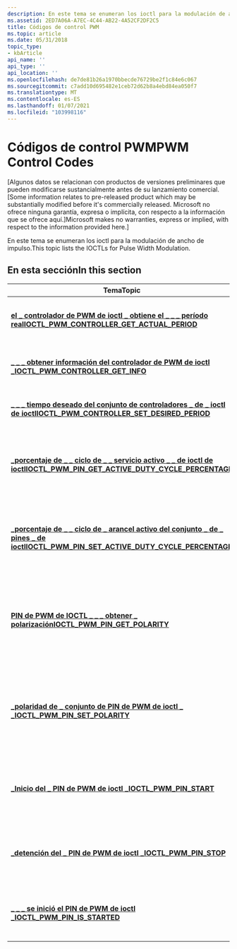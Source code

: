 ```yaml
---
description: En este tema se enumeran los ioctl para la modulación de ancho de impulso.
ms.assetid: 2ED7A06A-A7EC-4C44-AB22-4A52CF2DF2C5
title: Códigos de control PWM
ms.topic: article
ms.date: 05/31/2018
topic_type:
- kbArticle
api_name: ''
api_type: ''
api_location: ''
ms.openlocfilehash: de7de81b26a1970bbecde76729be2f1c84e6c067
ms.sourcegitcommit: c7add10d695482e1ceb72d62b8a4ebd84ea050f7
ms.translationtype: MT
ms.contentlocale: es-ES
ms.lasthandoff: 01/07/2021
ms.locfileid: "103998116"
---
```

# <a name="pwm-control-codes"></a><span data-ttu-id="6b5b6-103">Códigos de control PWM</span><span class="sxs-lookup"><span data-stu-id="6b5b6-103">PWM Control Codes</span></span>

<span data-ttu-id="6b5b6-104">\[Algunos datos se relacionan con productos de versiones preliminares que pueden modificarse sustancialmente antes de su lanzamiento comercial.</span><span class="sxs-lookup"><span data-stu-id="6b5b6-104">\[Some information relates to pre-released product which may be substantially modified before it's commercially released.</span></span> <span data-ttu-id="6b5b6-105">Microsoft no ofrece ninguna garantía, expresa o implícita, con respecto a la información que se ofrece aquí.\]</span><span class="sxs-lookup"><span data-stu-id="6b5b6-105">Microsoft makes no warranties, express or implied, with respect to the information provided here.\]</span></span>

<span data-ttu-id="6b5b6-106">En este tema se enumeran los ioctl para la modulación de ancho de impulso.</span><span class="sxs-lookup"><span data-stu-id="6b5b6-106">This topic lists the IOCTLs for Pulse Width Modulation.</span></span>

## <a name="in-this-section"></a><span data-ttu-id="6b5b6-107">En esta sección</span><span class="sxs-lookup"><span data-stu-id="6b5b6-107">In this section</span></span>



| <span data-ttu-id="6b5b6-108">Tema</span><span class="sxs-lookup"><span data-stu-id="6b5b6-108">Topic</span></span>                                                                                                                      | <span data-ttu-id="6b5b6-109">Descripción</span><span class="sxs-lookup"><span data-stu-id="6b5b6-109">Description</span></span>                                                                                                                                                                                                                                                                                                                             |
|----------------------------------------------------------------------------------------------------------------------------|-----------------------------------------------------------------------------------------------------------------------------------------------------------------------------------------------------------------------------------------------------------------------------------------------------------------------------------------|
| [<span data-ttu-id="6b5b6-110">**el \_ controlador de PWM de ioctl \_ obtiene el \_ \_ \_ período real**</span><span class="sxs-lookup"><span data-stu-id="6b5b6-110">**IOCTL\_PWM\_CONTROLLER\_GET\_ACTUAL\_PERIOD**</span></span>](/windows/desktop/api/Pwm/ni-pwm-ioctl_pwm_controller_get_actual_period)<br/>                   | <span data-ttu-id="6b5b6-111">Recupera el período de la señal de salida efectiva del controlador de modulación de ancho de pulsos (PWM) tal y como se mediría en sus canales de salida.</span><span class="sxs-lookup"><span data-stu-id="6b5b6-111">Retrieves the effective output signal period of the Pulse Width Modulation (PWM) controller as it would be measured on its output channels.</span></span><br/>                                                                                                                                                                                  |
| [<span data-ttu-id="6b5b6-112">**\_ \_ \_ obtener información del controlador de PWM de ioctl \_**</span><span class="sxs-lookup"><span data-stu-id="6b5b6-112">**IOCTL\_PWM\_CONTROLLER\_GET\_INFO**</span></span>](/windows/desktop/api/Pwm/ni-pwm-ioctl_pwm_controller_get_info)<br/>                                      | <span data-ttu-id="6b5b6-113">Recupera información sobre un controlador de modulación de ancho de pulsos (PWM).</span><span class="sxs-lookup"><span data-stu-id="6b5b6-113">Retrieves information about a Pulse Width Modulation (PWM) controller.</span></span> <span data-ttu-id="6b5b6-114">Esta información no cambia después de inicializar el controlador.</span><span class="sxs-lookup"><span data-stu-id="6b5b6-114">This information does not change after the controller is initialized.</span></span> <br/>                                                                                                                                                                                |
| [<span data-ttu-id="6b5b6-115">**\_ \_ \_ tiempo deseado del conjunto de controladores \_ de \_ ioctl de ioctl**</span><span class="sxs-lookup"><span data-stu-id="6b5b6-115">**IOCTL\_PWM\_CONTROLLER\_SET\_DESIRED\_PERIOD**</span></span>](/windows/desktop/api/Pwm/ni-pwm-ioctl_pwm_controller_set_desired_period)<br/>                 | <span data-ttu-id="6b5b6-116">Establece el período de la señal de salida de un controlador de modulación de ancho de pulso (PWM) en un valor sugerido.</span><span class="sxs-lookup"><span data-stu-id="6b5b6-116">Sets the output signal period of a Pulse Width Modulation (PWM) controller to a suggested value.</span></span> <br/>                                                                                                                                                                                                                            |
| [<span data-ttu-id="6b5b6-117">**\_porcentaje de \_ \_ ciclo de \_ \_ servicio activo \_ \_ de ioctl de ioctl**</span><span class="sxs-lookup"><span data-stu-id="6b5b6-117">**IOCTL\_PWM\_PIN\_GET\_ACTIVE\_DUTY\_CYCLE\_PERCENTAGE**</span></span>](/windows/desktop/api/Pwm/ni-pwm-ioctl_pwm_pin_get_active_duty_cycle_percentage)<br/> | <span data-ttu-id="6b5b6-118">Recupera el porcentaje actual del ciclo de servicio de un PIN o canal.</span><span class="sxs-lookup"><span data-stu-id="6b5b6-118">Retrieves the current duty cycle percentage for a pin or channel.</span></span> <span data-ttu-id="6b5b6-119">El código de control devuelve el porcentaje como una estructura de [**\_ salida de \_ \_ \_ \_ \_ porcentaje del \_ ciclo de servicio activo**](pwm-pin-get-active-duty-cycle-percentage-output.md) de un PIN de PWM.</span><span class="sxs-lookup"><span data-stu-id="6b5b6-119">The control code returns the percentage as a [**PWM\_PIN\_GET\_ACTIVE\_DUTY\_CYCLE\_PERCENTAGE\_OUTPUT**](pwm-pin-get-active-duty-cycle-percentage-output.md) structure.</span></span><br/>                                                                                  |
| [<span data-ttu-id="6b5b6-120">**\_porcentaje de \_ \_ ciclo de \_ arancel activo del conjunto \_ de \_ pines \_ de ioctl**</span><span class="sxs-lookup"><span data-stu-id="6b5b6-120">**IOCTL\_PWM\_PIN\_SET\_ACTIVE\_DUTY\_CYCLE\_PERCENTAGE**</span></span>](/windows/desktop/api/Pwm/ni-pwm-ioctl_pwm_pin_set_active_duty_cycle_percentage)<br/> | <span data-ttu-id="6b5b6-121">Establezca un valor de porcentaje de ciclo de servicio deseado para el PIN o canal del controlador.</span><span class="sxs-lookup"><span data-stu-id="6b5b6-121">Set a desired duty cycle percentage value for the controller pin or channel.</span></span> <span data-ttu-id="6b5b6-122">El código de control especifica el porcentaje como una estructura de [**\_ entrada de \_ \_ \_ \_ \_ porcentaje \_ del ciclo de servicio activo del PIN de PWM**](pwm-pin-set-active-duty-cycle-percentage-input.md) .</span><span class="sxs-lookup"><span data-stu-id="6b5b6-122">The control code specifies the percentage as a [**PWM\_PIN\_SET\_ACTIVE\_DUTY\_CYCLE\_PERCENTAGE\_INPUT**](pwm-pin-set-active-duty-cycle-percentage-input.md) structure.</span></span> <br/>                                                                      |
| [<span data-ttu-id="6b5b6-123">**PIN de PWM de IOCTL \_ \_ \_ obtener \_ polarización**</span><span class="sxs-lookup"><span data-stu-id="6b5b6-123">**IOCTL\_PWM\_PIN\_GET\_POLARITY**</span></span>](/windows/desktop/api/Pwm/ni-pwm-ioctl_pwm_pin_get_polarity)<br/>                                            | <span data-ttu-id="6b5b6-124">Recupera la polaridad de señal actual del PIN o canal.</span><span class="sxs-lookup"><span data-stu-id="6b5b6-124">Retrieves the current signal polarity of the pin or channel.</span></span> <span data-ttu-id="6b5b6-125">El código de control obtiene la polaridad de la señal como una estructura de salida de la [**\_ \_ \_ polaridad \_ del PIN de PWM**](pwm-pin-get-polarity-output.md) .</span><span class="sxs-lookup"><span data-stu-id="6b5b6-125">The control code gets the signal polarity as a [**PWM\_PIN\_GET\_POLARITY\_OUTPUT**](pwm-pin-get-polarity-output.md) structure.</span></span> <span data-ttu-id="6b5b6-126">La polaridad de la señal es activo alto o activo bajo, tal como se define en la enumeración de [**\_ polaridad de PWM**](/windows/desktop/api/Pwm/ne-pwm-pwm_polarity) .</span><span class="sxs-lookup"><span data-stu-id="6b5b6-126">The signal polarity is either Active High or Active Low, as defined in the [**PWM\_POLARITY**](/windows/desktop/api/Pwm/ne-pwm-pwm_polarity) enumeration.</span></span> <br/> |
| [<span data-ttu-id="6b5b6-127">**\_polaridad de \_ conjunto de PIN de PWM de ioctl \_ \_**</span><span class="sxs-lookup"><span data-stu-id="6b5b6-127">**IOCTL\_PWM\_PIN\_SET\_POLARITY**</span></span>](/windows/desktop/api/Pwm/ni-pwm-ioctl_pwm_pin_set_polarity)<br/>                                            | <span data-ttu-id="6b5b6-128">Establece la polaridad de la señal del PIN o canal.</span><span class="sxs-lookup"><span data-stu-id="6b5b6-128">Sets the signal polarity of the pin or channel.</span></span> <span data-ttu-id="6b5b6-129">El código de control establece la polaridad de la señal basándose en una estructura de [**entrada de polaridad de conjunto de pines de PWM \_ \_ \_ \_**](/windows/desktop/api/Pwm/ns-pwm-pwm_pin_set_polarity_input) .</span><span class="sxs-lookup"><span data-stu-id="6b5b6-129">The control code sets the signal polarity based on a [**PWM\_PIN\_SET\_POLARITY\_INPUT**](/windows/desktop/api/Pwm/ns-pwm-pwm_pin_set_polarity_input) structure.</span></span> <span data-ttu-id="6b5b6-130">La polaridad de la señal es activo alto o activo bajo, tal como se define en la enumeración de [**\_ polaridad de PWM**](/windows/desktop/api/Pwm/ne-pwm-pwm_polarity) .</span><span class="sxs-lookup"><span data-stu-id="6b5b6-130">The signal polarity is either Active High or Active Low, as defined in the [**PWM\_POLARITY**](/windows/desktop/api/Pwm/ne-pwm-pwm_polarity) enumeration.</span></span><br/>           |
| [<span data-ttu-id="6b5b6-131">**\_Inicio del \_ PIN de PWM de ioctl \_**</span><span class="sxs-lookup"><span data-stu-id="6b5b6-131">**IOCTL\_PWM\_PIN\_START**</span></span>](/windows/desktop/api/Pwm/ni-pwm-ioctl_pwm_pin_start)<br/>                                                           | <span data-ttu-id="6b5b6-132">Inicia la generación de la señal de modulación de ancho de pulsos (PWM) en un PIN o canal.</span><span class="sxs-lookup"><span data-stu-id="6b5b6-132">Starts generation of Pulse Width Modulation (PWM) signal on a pin or channel.</span></span> <span data-ttu-id="6b5b6-133">Para comprobar si se ha iniciado un PIN, use el [**PIN de PWM de ioctl \_ \_ \_ \_ iniciado**](https://www.bing.com/search?q=**IOCTL\_PWM\_PIN\_IS\_STARTED**).</span><span class="sxs-lookup"><span data-stu-id="6b5b6-133">To check whether a pin is started, use [**IOCTL\_PWM\_PIN\_IS\_STARTED**](https://www.bing.com/search?q=**IOCTL\_PWM\_PIN\_IS\_STARTED**).</span></span><br/>                                                                                                                                |
| [<span data-ttu-id="6b5b6-134">**\_detención del \_ PIN de PWM de ioctl \_**</span><span class="sxs-lookup"><span data-stu-id="6b5b6-134">**IOCTL\_PWM\_PIN\_STOP**</span></span>](/windows/desktop/api/Pwm/ni-pwm-ioctl_pwm_pin_stop)<br/>                                                             | <span data-ttu-id="6b5b6-135">Detiene la generación de la señal de modulación de ancho de pulsos (PWM) en un PIN o canal.</span><span class="sxs-lookup"><span data-stu-id="6b5b6-135">Stops generation of Pulse Width Modulation (PWM) signal on a pin or channel.</span></span> <span data-ttu-id="6b5b6-136">Para comprobar si se ha iniciado un PIN, use el [**PIN de PWM de ioctl \_ \_ \_ \_ iniciado**](https://www.bing.com/search?q=**IOCTL\_PWM\_PIN\_IS\_STARTED**).</span><span class="sxs-lookup"><span data-stu-id="6b5b6-136">To check whether a pin is started, use [**IOCTL\_PWM\_PIN\_IS\_STARTED**](https://www.bing.com/search?q=**IOCTL\_PWM\_PIN\_IS\_STARTED**).</span></span><br/>                                                                                                                                 |
| [<span data-ttu-id="6b5b6-137">**\_ \_ \_ se inició el PIN de PWM de ioctl \_**</span><span class="sxs-lookup"><span data-stu-id="6b5b6-137">**IOCTL\_PWM\_PIN\_IS\_STARTED**</span></span>](/windows/desktop/api/Pwm/ni-pwm-ioctl_pwm_pin_is_started)<br/>                                                | <span data-ttu-id="6b5b6-138">Recupera el estado de generación de la señal de un PIN o canal.</span><span class="sxs-lookup"><span data-stu-id="6b5b6-138">Retrieves the state of signal generation for a pin or channel.</span></span> <span data-ttu-id="6b5b6-139">Cada pin tiene un estado iniciado o detenido, ya que [**\_ se ha \_ \_ iniciado \_**](pwm-pin-is-started-output.md) la estructura de salida de un PIN de PWM.</span><span class="sxs-lookup"><span data-stu-id="6b5b6-139">Each pin has a state of started or stopped as a [**PWM\_PIN\_IS\_STARTED\_OUTPUT**](pwm-pin-is-started-output.md) structure.</span></span><br/>                                                                                                                                 |



 

 

 




